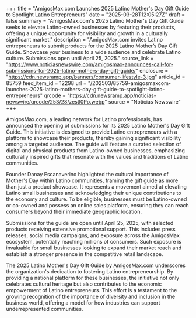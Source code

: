+++
title = "AmigosMax.com Launches 2025 Latino Mother's Day Gift Guide to Spotlight Latino Entrepreneurs"
date = "2025-03-28T12:05:27Z"
draft = false
summary = "AmigosMax.com's 2025 Latino Mother's Day Gift Guide seeks to elevate Latino-owned businesses by featuring their products, offering a unique opportunity for visibility and growth in a culturally significant market."
description = "AmigosMax.com invites Latino entrepreneurs to submit products for the 2025 Latino Mother’s Day Gift Guide. Showcase your business to a wide audience and celebrate Latino culture. Submissions open until April 25, 2025."
source_link = "https://www.noticiasnewswire.com/amigosmax-announces-call-for-submissions-for-2025-latino-mothers-day-gift-guide/"
enclosure = "https://cdn.newsramp.app/banners/consumer-lifestyle-3.jpg"
article_id = 85759
feed_item_id = 12298
url = "/202503/85759-amigosmaxcom-launches-2025-latino-mothers-day-gift-guide-to-spotlight-latino-entrepreneurs"
qrcode = "https://cdn.newsramp.app/noticias-newswire/qrcode/253/28/zestl0Po.webp"
source = "Noticias Newswire"
+++

<p>AmigosMax.com, a leading network for Latino professionals, has announced the opening of submissions for its 2025 Latino Mother's Day Gift Guide. This initiative is designed to provide Latino entrepreneurs with a platform to showcase their products, thereby gaining significant visibility among a targeted audience. The guide will feature a curated selection of digital and physical products from Latino-owned businesses, emphasizing culturally inspired gifts that resonate with the values and traditions of Latino communities.</p><p>Founder Danay Escanaverino highlighted the cultural importance of Mother's Day within Latino communities, framing the gift guide as more than just a product showcase. It represents a movement aimed at elevating Latino small businesses and acknowledging their unique contributions to the economy and culture. To be eligible, businesses must be Latino-owned or co-owned and possess an online sales platform, ensuring they can reach consumers beyond their immediate geographic location.</p><p>Submissions for the guide are open until April 25, 2025, with selected products receiving extensive promotional support. This includes press releases, social media campaigns, and exposure across the AmigosMax ecosystem, potentially reaching millions of consumers. Such exposure is invaluable for small businesses looking to expand their market reach and establish a stronger presence in the competitive retail landscape.</p><p>The 2025 Latino Mother's Day Gift Guide by AmigosMax.com underscores the organization's dedication to fostering Latino entrepreneurship. By providing a national platform for these businesses, the initiative not only celebrates cultural heritage but also contributes to the economic empowerment of Latino entrepreneurs. This effort is a testament to the growing recognition of the importance of diversity and inclusion in the business world, offering a model for how industries can support underrepresented communities.</p>